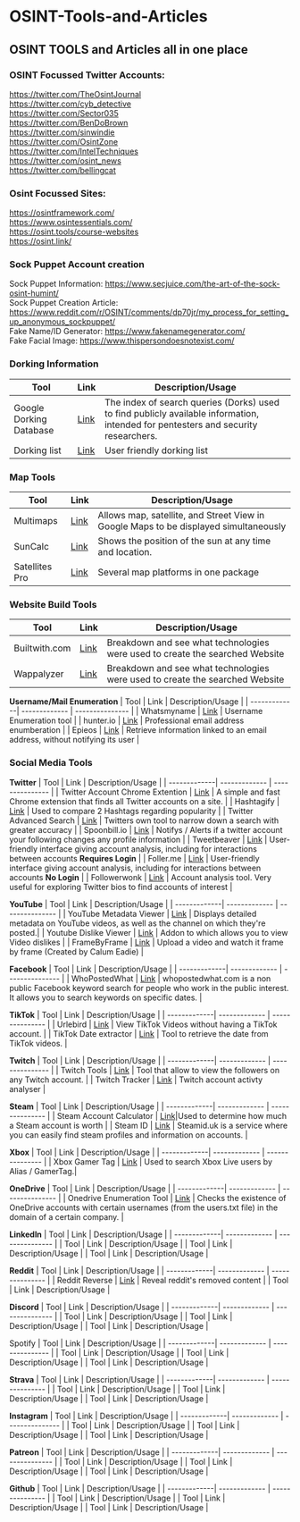 # OSINT-Tools-and-Articles
## OSINT TOOLS and Articles all in one place

### OSINT Focussed Twitter Accounts:  
https://twitter.com/TheOsintJournal  
https://twitter.com/cyb_detective  
https://twitter.com/Sector035  
https://twitter.com/BenDoBrown  
https://twitter.com/sinwindie  
https://twitter.com/OsintZone  
https://twitter.com/IntelTechniques  
https://twitter.com/osint_news  
https://twitter.com/bellingcat  

### Osint Focussed Sites:  
https://osintframework.com/  
https://www.osintessentials.com/  
https://osint.tools/course-websites  
https://osint.link/  

### Sock Puppet Account creation  
Sock Puppet Information: https://www.secjuice.com/the-art-of-the-sock-osint-humint/  
Sock Puppet Creation Article: https://www.reddit.com/r/OSINT/comments/dp70jr/my_process_for_setting_up_anonymous_sockpuppet/  
Fake Name/ID Generator: https://www.fakenamegenerator.com/  
Fake Facial Image: https://www.thispersondoesnotexist.com/  

### **Dorking Information**
| Tool         | Link          | Description/Usage |
| -------------| ------------- | ---------------   |
| Google Dorking Database | [Link](https://www.exploit-db.com/google-hacking-database) | The index of search queries (Dorks) used to find publicly available information, intended for pentesters and security researchers. |
| Dorking list | [Link](https://www.boxpiper.com/posts/google-dork-list) | User friendly dorking list |

### **Map Tools**
| Tool         | Link          | Description/Usage |
| -------------| ------------- | ---------------   |
| Multimaps | [Link](http://data.mashedworld.com/dualmaps/map.htm) | Allows map, satellite, and Street View in Google Maps to be displayed simultaneously |
| SunCalc | [Link](https://www.suncalc.org/) | Shows the position of the sun at any time and location. |
| Satellites Pro | [Link](https://satellites.pro/) | Several map platforms in one package |

### **Website Build Tools**
| Tool         | Link          | Description/Usage |
| -------------| ------------- | ---------------   |
| Builtwith.com | [Link](https://builtwith.com/) | Breakdown and see what technologies were used to create the searched Website |
| Wappalyzer | [Link](https://www.wappalyzer.com/)  | Breakdown and see what technologies were used to create the searched Website |

**Username/Mail Enumeration**
| Tool         | Link          | Description/Usage |
| -------------| ------------- | ---------------   |
| Whatsmyname | [Link](https://whatsmyname.app/) | Username Enumeration tool |
| hunter.io | [Link](https://hunter.io/) | Professional email address enumberation |
| Epieos | [Link](https://epieos.com/) | Retrieve information linked to an email address, without notifying its user |

### **Social Media Tools**
**Twitter**
| Tool         | Link          | Description/Usage |
| -------------| ------------- | ---------------   |
| Twitter Account Chrome Extention | [Link](https://chrome.google.com/webstore/detail/twitter-account-detector/papcdbgfejihdinhieggiamjnkclhkck/related) | A simple and fast Chrome extension that finds all Twitter accounts on a site. |
| Hashtagify | [Link](https://hashtagify.me/hashtag/) |  Used to compare 2 Hashtags regarding popularity |
| Twitter Advanced Search | [Link](https://twitter.com/search-advanced) | Twitters own tool to narrow down a search with greater accuracy |
| Spoonbill.io | [Link](http://spoonbill.io/) | Notifys / Alerts if a twitter account your following changes any profile information |
| Tweetbeaver | [Link](https://tweetbeaver.com/) | User-friendly interface giving account analysis, including for interactions between accounts **Requires Login** |
| Foller.me | [Link](https://foller.me/) | User-friendly interface giving account analysis, including for interactions between accounts **No Login** |
| Followerwonk | [Link](https://followerwonk.com/) | Account analysis tool. Very useful for exploring Twitter bios to find accounts of interest |

**YouTube**
| Tool         | Link          | Description/Usage |
| -------------| ------------- | ---------------   |
| YouTube Metadata Viewer | [Link](https://mattw.io/youtube-metadata/) | Displays detailed metadata on YouTube videos, as well as the channel on which they're posted.|
| Youtube Dislike Viewer | [Link](https://returnyoutubedislike.com/) | Addon to which allows you to view Video dislikes |
| FrameByFrame | [Link](http://www.watchframebyframe.com/) | Upload a video and watch it frame by frame (Created by Calum Eadie) |

**Facebook**
| Tool         | Link          | Description/Usage |
| -------------| ------------- | ---------------   |
| WhoPostedWhat | [Link](https://whopostedwhat.com/) | whopostedwhat.com is a non public Facebook keyword search for people who work in the public interest. It allows you to search keywords on specific dates. |

**TikTok**
| Tool         | Link          | Description/Usage |
| -------------| ------------- | ---------------   |
| Urlebird | [Link](https://urlebird.com/) | View TikTok Videos without having a TikTok account. |
| TikTok Date extractor | [Link](https://bellingcat.github.io/tiktok-timestamp/) | Tool to retrieve the date from TikTok videos. |

**Twitch**
| Tool         | Link          | Description/Usage |
| -------------| ------------- | ---------------   |
| Twitch Tools | [Link](https://twitch-tools.rootonline.de/followerlist_viewer.php) | Tool that allow to view the followers on any Twitch account. |
| Twitch Tracker | [Link](https://twitchtracker.com/) | Twitch account activty analyser |

**Steam**
| Tool         | Link          | Description/Usage |
| -------------| ------------- | ---------------   |
| Steam Account Calculator | [Link](https://github.com/xriskon/Steam-OSINT)|Used to determine how much a Steam account is worth |
| Steam ID | [Link](https://steamid.uk/)  | Steamid.uk is a service where you can easily find steam profiles and information on accounts. |

**Xbox**
| Tool         | Link          | Description/Usage |
| -------------| ------------- | ---------------   |
| Xbox Gamer Tag | [Link](https://xboxgamertag.com/) | Used to search Xbox Live users by Alias / GamerTag.|

**OneDrive**
| Tool         | Link          | Description/Usage |
| -------------| ------------- | ---------------   |
| Onedrive Enumeration Tool | [Link](https://github.com/nyxgeek/onedrive_user_enum) | Checks the existence of OneDrive accounts with certain usernames (from the users.txt file) in the domain of a certain company. |

**LinkedIn**
| Tool         | Link          | Description/Usage |
| -------------| ------------- | ---------------   |
| Tool         | Link          | Description/Usage |
| Tool         | Link          | Description/Usage |
| Tool         | Link          | Description/Usage |

**Reddit**
| Tool         | Link          | Description/Usage |
| -------------| ------------- | ---------------   |
| Reddit Reverse | [Link](https://www.reveddit.com/) | Reveal reddit's removed content |
| Tool         | Link          | Description/Usage |

**Discord**
| Tool         | Link          | Description/Usage |
| -------------| ------------- | ---------------   |
| Tool         | Link          | Description/Usage |
| Tool         | Link          | Description/Usage |
| Tool         | Link          | Description/Usage |

Spotify
| Tool         | Link          | Description/Usage |
| -------------| ------------- | ---------------   |
| Tool         | Link          | Description/Usage |
| Tool         | Link          | Description/Usage |
| Tool         | Link          | Description/Usage |

**Strava**
| Tool         | Link          | Description/Usage |
| -------------| ------------- | ---------------   |
| Tool         | Link          | Description/Usage |
| Tool         | Link          | Description/Usage |
| Tool         | Link          | Description/Usage |

**Instagram**
| Tool         | Link          | Description/Usage |
| -------------| ------------- | ---------------   |
| Tool         | Link          | Description/Usage |
| Tool         | Link          | Description/Usage |
| Tool         | Link          | Description/Usage |

**Patreon**
| Tool         | Link          | Description/Usage |
| -------------| ------------- | ---------------   |
| Tool         | Link          | Description/Usage |
| Tool         | Link          | Description/Usage |
| Tool         | Link          | Description/Usage |

**Github**
| Tool         | Link          | Description/Usage |
| -------------| ------------- | ---------------   |
| Tool         | Link          | Description/Usage |
| Tool         | Link          | Description/Usage |
| Tool         | Link          | Description/Usage |






